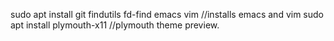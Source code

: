 sudo apt install git findutils fd-find emacs vim  //installs emacs and vim
sudo apt install plymouth-x11 //plymouth theme preview.
